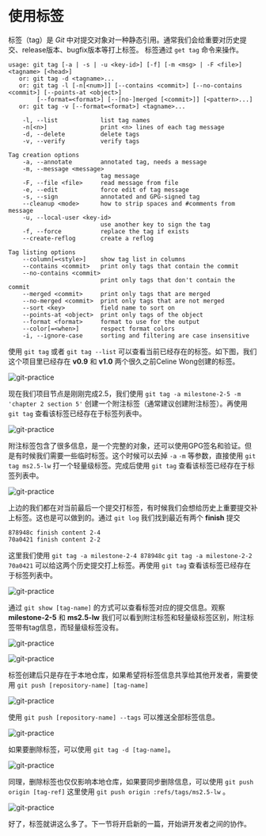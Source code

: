 # 使用标签

标签（tag）是 *Git* 中对提交对象对一种静态引用。通常我们会给重要对历史提交、release版本、bugfix版本等打上标签。
标签通过 `get tag` 命令来操作。

```
usage: git tag [-a | -s | -u <key-id>] [-f] [-m <msg> | -F <file>] <tagname> [<head>]
   or: git tag -d <tagname>...
   or: git tag -l [-n[<num>]] [--contains <commit>] [--no-contains <commit>] [--points-at <object>]
		[--format=<format>] [--[no-]merged [<commit>]] [<pattern>...]
   or: git tag -v [--format=<format>] <tagname>...

    -l, --list            list tag names
    -n[<n>]               print <n> lines of each tag message
    -d, --delete          delete tags
    -v, --verify          verify tags

Tag creation options
    -a, --annotate        annotated tag, needs a message
    -m, --message <message>
                          tag message
    -F, --file <file>     read message from file
    -e, --edit            force edit of tag message
    -s, --sign            annotated and GPG-signed tag
    --cleanup <mode>      how to strip spaces and #comments from message
    -u, --local-user <key-id>
                          use another key to sign the tag
    -f, --force           replace the tag if exists
    --create-reflog       create a reflog

Tag listing options
    --column[=<style>]    show tag list in columns
    --contains <commit>   print only tags that contain the commit
    --no-contains <commit>
                          print only tags that don't contain the commit
    --merged <commit>     print only tags that are merged
    --no-merged <commit>  print only tags that are not merged
    --sort <key>          field name to sort on
    --points-at <object>  print only tags of the object
    --format <format>     format to use for the output
    --color[=<when>]      respect format colors
    -i, --ignore-case     sorting and filtering are case insensitive
```

使用 `git tag` 或者 `git tag --list` 可以查看当前已经存在的标签。如下图，我们这个项目里已经存在 **v0.9** 和 **v1.0** 两个很久之前Celine Wong创建的标签。

![git-practice](https://github.com/op-y/git-practice/blob/master/images/2/snip.2-68.png)

现在我们项目节点是刚刚完成2.5，我们使用 `git tag -a milestone-2-5 -m 'chapter 2 section 5'` 创建一个附注标签（通常建议创建附注标签）。再使用 `git tag` 查看该标签已经存在于标签列表中。

![git-practice](https://github.com/op-y/git-practice/blob/master/images/2/snip.2-69.png)

附注标签包含了很多信息，是一个完整的对象，还可以使用GPG签名和验证。但是有时候我们需要一些临时标签。这个时候可以去掉 `-a` `-m` 等参数，直接使用 `git tag ms2.5-lw` 打一个轻量级标签。完成后使用 `git tag` 查看该标签已经存在于标签列表中。

![git-practice](https://github.com/op-y/git-practice/blob/master/images/2/snip.2-70.png)

上边的我们都在对当前最后一个提交打标签，有时候我们会想给历史上重要提交补上标签。这也是可以做到的。通过 `git log` 我们找到最近有两个 **finish** 提交

```
878948c finish content 2-4
70a0421 finish content 2-2
```

这里我们使用 `git tag -a milestone-2-4 878948c` `git tag -a milestone-2-2 70a0421` 可以给这两个历史提交打上标签。再使用 `git tag` 查看该标签已经存在于标签列表中。

![git-practice](https://github.com/op-y/git-practice/blob/master/images/2/snip.2-71.png)

通过 `git show [tag-name]` 的方式可以查看标签对应的提交信息。观察 **milestone-2-5** 和 **ms2.5-lw** 我们可以看到附注标签和轻量级标签区别，附注标签带有tag信息，而轻量级标签没有。

![git-practice](https://github.com/op-y/git-practice/blob/master/images/2/snip.2-72.png)

![git-practice](https://github.com/op-y/git-practice/blob/master/images/2/snip.2-73.png)

标签创建后只是存在于本地仓库，如果希望将标签信息共享给其他开发者，需要使用 `git push [repository-name] [tag-name]`

![git-practice](https://github.com/op-y/git-practice/blob/master/images/2/snip.2-74.png)

使用 `git push [repository-name] --tags` 可以推送全部标签信息。

![git-practice](https://github.com/op-y/git-practice/blob/master/images/2/snip.2-75.png)

如果要删除标签，可以使用 `git tag -d [tag-name]`。

![git-practice](https://github.com/op-y/git-practice/blob/master/images/2/snip.2-76.png)

同理，删除标签也仅仅影响本地仓库，如果要同步删除信息，可以使用 `git push origin [tag-ref]` 这里使用 `git push origin :refs/tags/ms2.5-lw` 。

![git-practice](https://github.com/op-y/git-practice/blob/master/images/2/snip.2-77.png)

好了，标签就讲这么多了。下一节将开启新的一篇，开始讲开发者之间的协作。